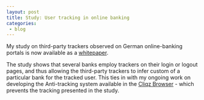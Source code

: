 ```yaml
---
layout: post
title: Study: User tracking in online banking
categories:
 - blog
---
```


My study on third-party trackers observed on German online-banking portals is now available as a [whitepaper](https://cliqz.com/content/2-aboutus/3-presse/9-pressemitteilung-cliqz-tracking-beim-online-banking/cliqz-study-tracking-in-online-banking.pdf).

The study shows that several banks employ trackers on their login or logout pages, and thus allowing the third-party trackers to infer custom of a particular bank for the tracked user. This ties in with my ongoing work on developing the Anti-tracking system available in the [Cliqz Browser](https://cliqz.com) - which prevents the tracking presented in the study.
